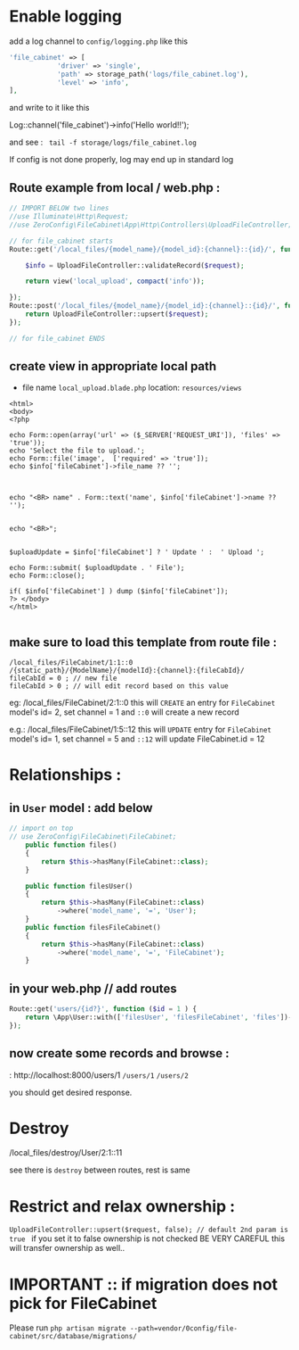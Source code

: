 # Enable logging 

add a log channel to `config/logging.php` like this

```php
'file_cabinet' => [
            'driver' => 'single',
            'path' => storage_path('logs/file_cabinet.log'),
            'level' => 'info',
], 
```

and write to it like this

Log::channel('file_cabinet')->info('Hello world!!');


and see : ` tail -f storage/logs/file_cabinet.log`

If config is not done properly, log may end up in standard log 


## Route example from local / web.php : 

```php
// IMPORT BELOW two lines 
//use Illuminate\Http\Request;
//use ZeroConfig\FileCabinet\App\Http\Controllers\UploadFileController;

// for file_cabinet starts
Route::get('/local_files/{model_name}/{model_id}:{channel}::{id}/', function (Request $request) {

    $info = UploadFileController::validateRecord($request);

    return view('local_upload', compact('info'));

});
Route::post('/local_files/{model_name}/{model_id}:{channel}::{id}/', function (Request $request) {
    return UploadFileController::upsert($request);
});

// for file_cabinet ENDS 

```



 ## create view in appropriate local path 
 
 - file name `local_upload.blade.php` location: `resources/views`

```
<html>
<body>
<?php

echo Form::open(array('url' => ($_SERVER['REQUEST_URI']), 'files' => 'true'));
echo 'Select the file to upload.';
echo Form::file('image',  ['required' => 'true']);
echo $info['fileCabinet']->file_name ?? '';



echo "<BR> name" . Form::text('name', $info['fileCabinet']->name ?? '');


echo "<BR>";


$uploadUpdate = $info['fileCabinet'] ? ' Update ' :  ' Upload ';

echo Form::submit( $uploadUpdate . ' File');
echo Form::close();

if( $info['fileCabinet'] ) dump ($info['fileCabinet']);
?> </body>
</html>


```


## make sure to load this template from route file : 
```
/local_files/FileCabinet/1:1::0
/{static_path}/{ModelName}/{modelId}:{channel}:{fileCabId}/
fileCabId = 0 ; // new file
fileCabId > 0 ; // will edit record based on this value 
```


eg: /local_files/FileCabinet/2:1::0
this will `CREATE` an entry for `FileCabinet` model's id= 2, set channel = 1 and `::0` will create  a new record 


e.g.: /local_files/FileCabinet/1:5::12
this will `UPDATE`  entry for `FileCabinet` model's id= 1, set channel = 5 and `::12` will update FileCabinet.id = 12 




# Relationships : 

## in `User` model : add below 



```php
// import on top
// use ZeroConfig\FileCabinet\FileCabinet; 
    public function files()
    {
        return $this->hasMany(FileCabinet::class);
    }

    public function filesUser()
    {
        return $this->hasMany(FileCabinet::class)
            ->where('model_name', '=', 'User');
    }
    public function filesFileCabinet()
    {
        return $this->hasMany(FileCabinet::class)
            ->where('model_name', '=', 'FileCabinet');
    }

```

## in your web.php // add routes

```php
Route::get('users/{id?}', function ($id = 1 ) {
    return \App\User::with(['filesUser', 'filesFileCabinet', 'files'])->find($id);
});

```

## now create some records and browse :
: http://localhost:8000/users/1
`/users/1`
`/users/2`

you should get desired response.



# Destroy 

/local_files/destroy/User/2:1::11

see there is `destroy` between routes, rest is same 



# Restrict and relax ownership : 

`UploadFileController::upsert($request, false); // default 2nd param is true ` 
if you set it to false ownership is not checked
BE VERY CAREFUL this will transfer ownership as well.. 



# IMPORTANT :: if migration does not pick for FileCabinet

Please run `php artisan migrate --path=vendor/0config/file-cabinet/src/database/migrations/`

